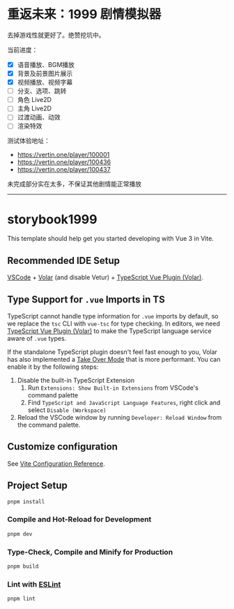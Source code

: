 # 重返未来：1999 剧情模拟器
去掉游戏性就更好了。绝赞挖坑中。

当前进度：
 - [x] 语音播放、BGM播放
 - [x] 背景及前景图片展示
 - [x] 视频播放、视频字幕
 - [ ] 分支、选项、跳转
 - [ ] 角色 Live2D
 - [ ] 主角 Live2D
 - [ ] 过渡动画、动效
 - [ ] 渲染特效

测试体验地址：
 - https://vertin.one/player/100001
 - https://vertin.one/player/100436
 - https://vertin.one/player/100437

未完成部分实在太多，不保证其他剧情能正常播放

--------

# storybook1999

This template should help get you started developing with Vue 3 in Vite.

## Recommended IDE Setup

[VSCode](https://code.visualstudio.com/) + [Volar](https://marketplace.visualstudio.com/items?itemName=Vue.volar) (and disable Vetur) + [TypeScript Vue Plugin (Volar)](https://marketplace.visualstudio.com/items?itemName=Vue.vscode-typescript-vue-plugin).

## Type Support for `.vue` Imports in TS

TypeScript cannot handle type information for `.vue` imports by default, so we replace the `tsc` CLI with `vue-tsc` for type checking. In editors, we need [TypeScript Vue Plugin (Volar)](https://marketplace.visualstudio.com/items?itemName=Vue.vscode-typescript-vue-plugin) to make the TypeScript language service aware of `.vue` types.

If the standalone TypeScript plugin doesn't feel fast enough to you, Volar has also implemented a [Take Over Mode](https://github.com/johnsoncodehk/volar/discussions/471#discussioncomment-1361669) that is more performant. You can enable it by the following steps:

1. Disable the built-in TypeScript Extension
    1) Run `Extensions: Show Built-in Extensions` from VSCode's command palette
    2) Find `TypeScript and JavaScript Language Features`, right click and select `Disable (Workspace)`
2. Reload the VSCode window by running `Developer: Reload Window` from the command palette.

## Customize configuration

See [Vite Configuration Reference](https://vitejs.dev/config/).

## Project Setup

```sh
pnpm install
```

### Compile and Hot-Reload for Development

```sh
pnpm dev
```

### Type-Check, Compile and Minify for Production

```sh
pnpm build
```

### Lint with [ESLint](https://eslint.org/)

```sh
pnpm lint
```
